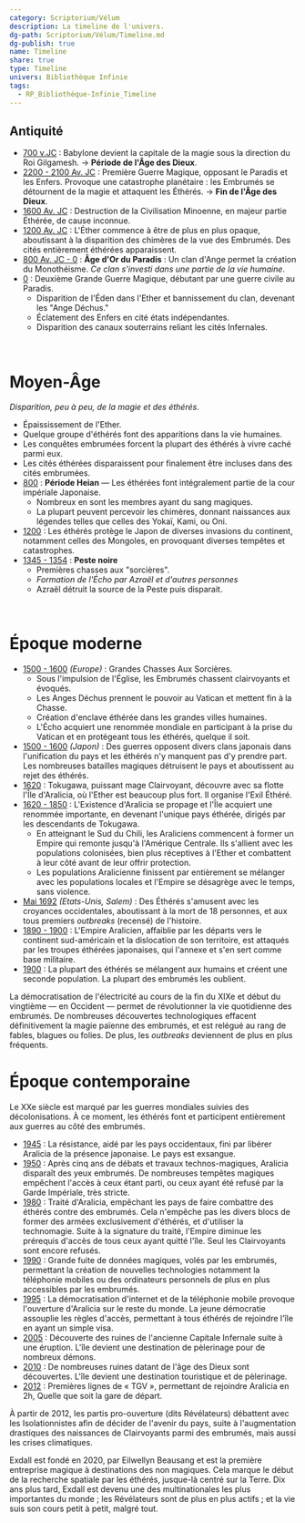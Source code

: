 ```yaml
---
category: Scriptorium/Vélum
description: La timeline de l'univers.
dg-path: Scriptorium/Vélum/Timeline.md
dg-publish: true
name: Timeline
share: true
type: Timeline
univers: Bibliothèque Infinie
tags:
  - RP_Bibliothèque-Infinie_Timeline
---
```



## Antiquité

- <u>700 v.JC</u> : Babylone devient la capitale de la magie sous la direction du Roi Gilgamesh.
  → **Période de l'Âge des Dieux**.
- <u>2200 - 2100 Av. JC</u> : Première Guerre Magique, opposant le Paradis et les Enfers.
  Provoque une catastrophe planétaire : les Embrumés se détournent de la magie et attaquent les Éthérés.
  → **Fin de l'Âge des Dieux**.
- <u>1600 Av. JC</u> : Destruction de la Civilisation Minoenne, en majeur partie Éthérée, de cause inconnue.
- <u>1200 Av. JC</u> : L'Éther commence à être de plus en plus opaque, aboutissant à la disparition des chimères de la vue des Embrumés. Des cités entièrement éthérées apparaissent.
- <u>800 Av. JC - 0</u> : **Âge d'Or du Paradis** : Un clan d'Ange permet la création du Monothéisme.
  *Ce clan s'investi dans une partie de la vie humaine*.
- <u>0</u> : Deuxième Grande Guerre Magique, débutant par une guerre civile au Paradis.
	- Disparition de l'Éden dans l'Ether et bannissement du clan, devenant les "Ange Déchus."
	- Éclatement des Enfers en cité états indépendantes.
	- Disparition des canaux souterrains reliant les cités Infernales.
<br>

# Moyen-Âge

*Disparition, peu à peu, de la magie et des éthérés*.

- Épaississement de l'Ether.
- Quelque groupe d'éthérés font des apparitions dans la vie humaines.
- Les conquêtes embrumées forcent la plupart des éthérés à vivre caché parmi eux.
- Les cités éthérées disparaissent pour finalement être incluses dans des cités embrumées.
- <u>800</u> : **Période Heian** — Les éthérées font intégralement partie de la cour impériale Japonaise.
	- Nombreux en sont les membres ayant du sang magiques.
	- La plupart peuvent percevoir les chimères, donnant naissances aux légendes telles que celles des Yokaï, Kami, ou Oni.
- <u>1200</u> : Les éthérés protège le Japon de diverses invasions du continent, notamment celles des Mongoles, en provoquant diverses tempêtes et catastrophes.
- <u>1345 - 1354</u> : **Peste noire** 
	- Premières chasses aux "sorcières". 
	- *Formation de l'Écho par Azraël et d'autres personnes* 
	- Azraël détruit la source de la Peste puis disparait.
	  
<br>

# Époque moderne

- <u>1500 - 1600</u> *(Europe)* : Grandes Chasses Aux Sorcières.
	- Sous l'impulsion de l'Église, les Embrumés chassent clairvoyants et évoqués.
	- Les Anges Déchus prennent le pouvoir au Vatican et mettent fin à la Chasse.
	- Création d'enclave éthérée dans les grandes villes humaines.
	- L'Écho acquiert une renommée mondiale en participant à la prise du Vatican et en protégeant tous les éthérés, quelque il soit.
- <u>1500 - 1600</u> *(Japon)* : Des guerres opposent divers clans japonais dans l'unification du pays et les éthérés n'y manquent pas d'y prendre part. Les nombreuses batailles magiques détruisent le pays et aboutissent au rejet des éthérés.
- <u>1620</u> : Tokugawa, puissant mage Clairvoyant, découvre avec sa flotte l'Île d'Aralicia, où l'Ether est beaucoup plus fort. Il organise l'Exil Éthéré.
- <u>1620 - 1850</u> : L'Existence d'Aralicia se propage et l'Île acquiert une renommée importante, en devenant l'unique pays éthérée, dirigés par les descendants de Tokugawa.
    - En atteignant le Sud du Chili, les Araliciens commencent à former un Empire qui remonte jusqu'à l'Amérique Centrale. Ils s'allient avec les populations colonisées, bien plus réceptives à l'Ether et combattent à leur côté avant de leur offrir protection.
    - Les populations Aralicienne finissent par entièrement se mélanger avec les populations locales et l'Empire se désagrège avec le temps, sans violence.
- <u>Mai 1692</u> *(Etats-Unis, Salem)* : Des Éthérés s'amusent avec les croyances occidentales, aboutissant à la mort de 18 personnes, et aux tous premiers *outbreaks* (recensé) de l'histoire.
- <u>1890 - 1900</u> : L'Empire Aralicien, affaiblie par les départs vers le continent sud-américain et la dislocation de son territoire, est attaqués par les troupes éthérées japonaises, qui l'annexe et s'en sert comme base militaire.
- <u>1900</u> : La plupart des éthérés se mélangent aux humains et créent une seconde population. La plupart des embrumés les oublient.

La démocratisation de l'électricité au cours de la fin du XIXe et début du vingtième — en Occident — permet de révolutionner la vie quotidienne des embrumés. De nombreuses découvertes technologiques effacent définitivement la magie païenne des embrumés, et est relégué au rang de fables, blagues ou folies.
De plus, les *outbreaks* deviennent de plus en plus fréquents.
<br>

# Époque contemporaine

Le XXe siècle est marqué par les guerres mondiales suivies des décolonisations. À ce moment, les éthérés font et participent entièrement aux guerres au côté des embrumés.

- <u>1945</u> : La résistance, aidé par les pays occidentaux, fini par libérer Aralicia de la présence japonaise. Le pays est exsangue.
- <u>1950</u> : Après cinq ans de débats et travaux technos-magiques, Aralicia disparaît des yeux embrumés. De nombreuses tempêtes magiques empêchent l'accès à ceux étant parti, ou ceux ayant été refusé par la Garde Impériale, très stricte.
- <u>1980</u> : Traité d'Aralicia, empêchant les pays de faire combattre des éthérés contre des embrumés. Cela n'empêche pas les divers blocs de former des armées exclusivement d'éthérés, et d'utiliser la technomagie.
	Suite à la signature du traité, l'Empire diminue les prérequis d'accès de tous ceux ayant quitté l'île. Seul les Clairvoyants sont encore refusés.
- <u>1990</u> : Grande fuite de données magiques, volés par les embrumés, permettant la création de nouvelles technologies notamment la téléphonie mobiles ou des ordinateurs personnels de plus en plus accessibles par les embrumés.
- <u>1995</u> : La démocratisation d'internet et de la téléphonie mobile provoque l'ouverture d'Aralicia sur le reste du monde. La jeune démocratie assouplie les règles d'accès, permettant à tous éthérés de rejoindre l'île en ayant un simple visa.
- <u>2005</u> : Découverte des ruines de l'ancienne Capitale Infernale suite à une éruption. L'île devient une destination de pèlerinage pour de nombreux démons.
- <u>2010</u> : De nombreuses ruines datant de l'âge des Dieux sont découvertes. L'île devient une destination touristique et de pèlerinage.
- <u>2012</u> : Premières lignes de « TGV », permettant de rejoindre Aralicia en 2h, Quelle que soit la gare de départ.

À partir de 2012, les partis pro-ouverture (dits Révélateurs) débattent avec les Isolationnistes afin de décider de l'avenir du pays, suite à l'augmentation drastiques des naissances de Clairvoyants parmi des embrumés, mais aussi les crises climatiques.

Exdall est fondé en 2020, par Eilwellyn Beausang et est la première entreprise magique à destinations des non magiques. Cela marque le début de la recherche spatiale par les éthérés, jusque-là centré sur la Terre.
Dix ans plus tard, Exdall est devenu une des multinationales les plus importantes du monde ; les Révélateurs sont de plus en plus actifs ; et la vie suis son cours petit à petit, malgré tout.